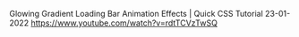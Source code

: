 Glowing Gradient Loading Bar Animation Effects | Quick CSS Tutorial
23-01-2022
https://www.youtube.com/watch?v=rdtTCVzTwSQ